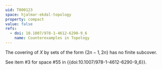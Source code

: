 ```yaml
---
uid: T000123
space: hjalmar-ekdal-topology
property: compact
value: false
refs:
  - doi: 10.1007/978-1-4612-6290-9_6
    name: Counterexamples in Topology
---
```

The covering of $X$ by sets of the form $\{2n-1,2n\}$ has no finite subcover.

See item #3 for space #55 in {{doi:10.1007/978-1-4612-6290-9_6}}.
